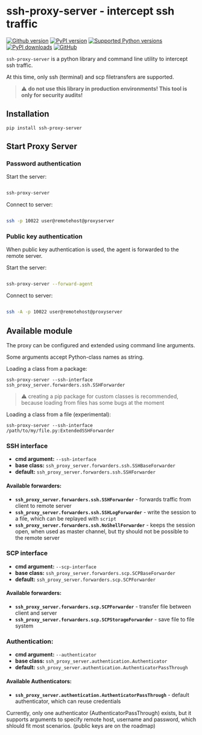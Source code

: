 # ssh-proxy-server - intercept ssh traffic

[![Github version](https://img.shields.io/github/v/release/manfred-kaiser/ssh-proxy-server?label=github&logo=github)](https://github.com/manfred-kaiser/ssh-proxy-server/releases)
[![PyPI version](https://img.shields.io/pypi/v/ssh-proxy-server.svg?logo=pypi&logoColor=FFE873)](https://pypi.org/project/ssh-proxy-server/)
[![Supported Python versions](https://img.shields.io/pypi/pyversions/ssh-proxy-server.svg?logo=python&logoColor=FFE873)](https://pypi.org/project/ssh-proxy-server/)
[![PyPI downloads](https://pepy.tech/badge/ssh-proxy-server/week)](https://pepy.tech/project/ssh-proxy-server/week)
[![GitHub](https://img.shields.io/github/license/manfred-kaiser/ssh-proxy-server.svg)](LICENSE)


`ssh-proxy-server` is a python library and command line utility to intercept ssh traffic.

At this time, only ssh (terminal) and scp filetransfers are supported.

> :warning: **do not use this library in production environments! This tool is only for security audits!**

## Installation

`pip install ssh-proxy-server`

## Start Proxy Server

### Password authentication


Start the server:


```bash

ssh-proxy-server

```

Connect to server:

```bash

ssh -p 10022 user@remotehost@proxyserver

```

### Public key authentication

When public key authentication is used, the agent is forwarded to the remote server.

Start the server:

```bash

ssh-proxy-server --forward-agent

```

Connect to server:

```bash

ssh -A -p 10022 user@remotehost@proxyserver

```
## Available module

The proxy can be configured and extended using command line arguments.

Some arguments accept Python-class names as string.

Loading a class from a package:

`ssh-proxy-server --ssh-interface ssh_proxy_server.forwarders.ssh.SSHForwarder`

> :warning: creating a pip package for custom classes is recommended, because loading from files has some bugs at the moment

Loading a class from a file (experimental):

`ssh-proxy-server --ssh-interface /path/to/my/file.py:ExtendedSSHForwarder`

### SSH interface

- **cmd argument:** `--ssh-interface`
- **base class:** `ssh_proxy_server.forwarders.ssh.SSHBaseForwarder`
- **default:** `ssh_proxy_server.forwarders.ssh.SSHForwarder`

#### Available forwarders:

- **`ssh_proxy_server.forwarders.ssh.SSHForwarder`** - forwards traffic from client to remote server
- **`ssh_proxy_server.forwarders.ssh.SSHLogForwarder`** - write the session to a file, which can be replayed with `script`
- **`ssh_proxy_server.forwarders.ssh.NoShellForwarder`** - keeps the session open, when used as master channel, but tty should not be possible to the remote server


### SCP interface

- **cmd argument:** `--scp-interface`
- **base class:** `ssh_proxy_server.forwarders.scp.SCPBaseForwarder`
- **default:** `ssh_proxy_server.forwarders.scp.SCPForwarder`

#### Available forwarders:

- **`ssh_proxy_server.forwarders.scp.SCPForwarder`** - transfer file between client and server
- **`ssh_proxy_server.forwarders.scp.SCPStorageForwarder`** - save file to file system


### Authentication:

- **cmd argument:** `--authenticator`
- **base class:** `ssh_proxy_server.authentication.Authenticator`
- **default:** `ssh_proxy_server.authentication.AuthenticatorPassThrough`

#### Available Authenticators:

- **`ssh_proxy_server.authentication.AuthenticatorPassThrough`** - default authenticator, which can reuse credentials

Currently, only one authenticator (AuthenticatorPassThrough) exists, but it supports arguments to specify remote host, username and password, which shlould fit most scenarios. (public keys are on the roadmap)
